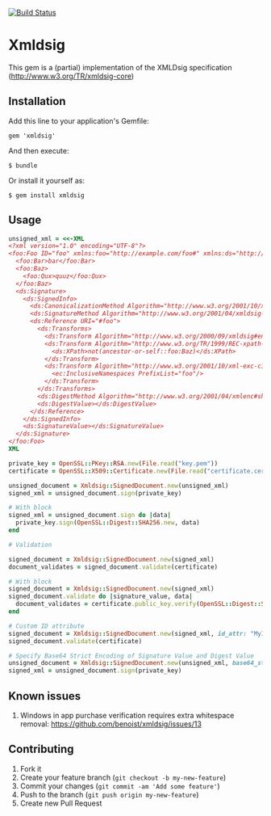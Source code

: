 [![Build Status](https://secure.travis-ci.org/benoist/xmldsig.png?branch=master)](http://travis-ci.org/benoist/xmldsig)
# Xmldsig

This gem is a (partial) implementation of the XMLDsig specification (http://www.w3.org/TR/xmldsig-core)

## Installation

Add this line to your application's Gemfile:

    gem 'xmldsig'

And then execute:

    $ bundle

Or install it yourself as:

    $ gem install xmldsig

## Usage

```ruby
unsigned_xml = <<-XML
<?xml version="1.0" encoding="UTF-8"?>
<foo:Foo ID="foo" xmlns:foo="http://example.com/foo#" xmlns:ds="http://www.w3.org/2000/09/xmldsig#" xmlns:ec="http://www.w3.org/2001/10/xml-exc-c14n#">
  <foo:Bar>bar</foo:Bar>
  <foo:Baz>
    <foo:Qux>quuz</foo:Qux>
  </foo:Baz>
  <ds:Signature>
    <ds:SignedInfo>
      <ds:CanonicalizationMethod Algorithm="http://www.w3.org/2001/10/xml-exc-c14n#"/>
      <ds:SignatureMethod Algorithm="http://www.w3.org/2001/04/xmldsig-more#rsa-sha256"/>
      <ds:Reference URI="#foo">
        <ds:Transforms>
          <ds:Transform Algorithm="http://www.w3.org/2000/09/xmldsig#enveloped-signature"/>
          <ds:Transform Algorithm="http://www.w3.org/TR/1999/REC-xpath-19991116">
            <ds:XPath>not(ancestor-or-self::foo:Baz)</ds:XPath>
          </ds:Transform>
          <ds:Transform Algorithm="http://www.w3.org/2001/10/xml-exc-c14n#">
            <ec:InclusiveNamespaces PrefixList="foo"/>
          </ds:Transform>
        </ds:Transforms>
        <ds:DigestMethod Algorithm="http://www.w3.org/2001/04/xmlenc#sha256"/>
        <ds:DigestValue></ds:DigestValue>
      </ds:Reference>
    </ds:SignedInfo>
    <ds:SignatureValue></ds:SignatureValue>
  </ds:Signature>
</foo:Foo>
XML

private_key = OpenSSL::PKey::RSA.new(File.read("key.pem"))
certificate = OpenSSL::X509::Certificate.new(File.read("certificate.cer"))

unsigned_document = Xmldsig::SignedDocument.new(unsigned_xml)
signed_xml = unsigned_document.sign(private_key)

# With block
signed_xml = unsigned_document.sign do |data|
  private_key.sign(OpenSSL::Digest::SHA256.new, data)
end

# Validation

signed_document = Xmldsig::SignedDocument.new(signed_xml)
document_validates = signed_document.validate(certificate)

# With block
signed_document = Xmldsig::SignedDocument.new(signed_xml)
signed_document.validate do |signature_value, data|
  document_validates = certificate.public_key.verify(OpenSSL::Digest::SHA256.new, signature_value, data)
end

# Custom ID attribute
signed_document = Xmldsig::SignedDocument.new(signed_xml, id_attr: "MyID")
signed_document.validate(certificate)

# Specify Base64 Strict Encoding of Signature Value and Digest Value
unsigned_document = Xmldsig::SignedDocument.new(unsigned_xml, base64_strict_encode: true)
signed_xml = unsigned_document.sign(private_key)
```

## Known issues

1. Windows in app purchase verification requires extra whitespace removal: https://github.com/benoist/xmldsig/issues/13

## Contributing

1. Fork it
2. Create your feature branch (`git checkout -b my-new-feature`)
3. Commit your changes (`git commit -am 'Add some feature'`)
4. Push to the branch (`git push origin my-new-feature`)
5. Create new Pull Request
